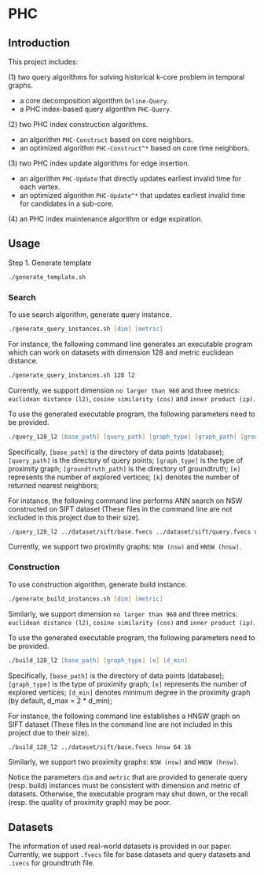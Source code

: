 # PHC
## Introduction
This project includes:

(1) two query algorithms for solving historical k-core problem in temporal graphs.

- a core decomposition algorithm ```Online-Query```.
- a PHC index-based query algorithm ```PHC-Query```.

(2) two PHC index construction algorithms.

- an algorithm ```PHC-Construct``` based on core neighbors.
- an optimized algorithm ```PHC-Construct^*``` based on core time neighbors.

(3) two PHC index update algorithms for edge insertion.

- an algorithm ```PHC-Update``` that directly updates earliest invalid time for each vertex.
- an optimized algorithm ```PHC-Update^*``` that updates earliest invalid time for candidates in a sub-core.

(4) an PHC index maintenance algorithm or edge expiration.

## Usage
Step 1. Generate template
```zsh
./generate_template.sh
```

### Search
To use search algorithm, generate query instance.
```zsh
./generate_query_instances.sh [dim] [metric]
```
For instance, the following command line generates an executable program which can work on datasets with dimension 128 and metric euclidean distance. 
```zsh
./generate_query_instances.sh 128 l2
```
Currently, we support dimension ```no larger than 960``` and three metrics: ```euclidean distance (l2)```, ```cosine similarity (cos)``` and ```inner product (ip)```.

To use the generated executable program, the following parameters need to be provided.
```zsh
./query_128_l2 [base_path] [query_path] [graph_type] [graph_path] [groundtruth_path] [e] [k]
```
Specifically, ```[base_path]``` is the directory of data points (database); ```[query_path]``` is the directory of query points; ```[graph_type]``` is the type of proximity graph; 
```[groundtruth_path]``` is the directory of groundtruth; ```[e]``` represents the number of explored vertices; ```[k]``` denotes the number of returned nearest neighbors;

For instance, the following command line performs ANN search on NSW constructed on SIFT dataset 
(These files in the command line are not included in this project due to their size).
```zsh
./query_128_l2 ../dataset/sift/base.fvecs ../dataset/sift/query.fvecs nsw ../dataset/sift/base.fvecs_64_16.nsw ../dataset/sift/groundtruth.ivecs 64 10
```
Currently, we support two proximity graphs: ```NSW (nsw)``` and ```HNSW (hnsw)```.

### Construction
To use construction algorithm, generate build instance.
```zsh
./generate_build_instances.sh [dim] [metric]
```
Similarly, we support dimension ```no larger than 960``` and three metrics: ```euclidean distance (l2)```, ```cosine similarity (cos)``` and ```inner product (ip)```.

To use the generated executable program, the following parameters need to be provided.
```zsh
./build_128_l2 [base_path] [graph_type] [e] [d_min]
```
Specifically, ```[base_path]``` is the directory of data points (database); ```[graph_type]``` is the type of proximity graph; 
```[e]``` represents the number of explored vertices; ```[d_min]``` denotes minimum degree in the proximity graph (by default, d_max = 2 * d_min);

For instance, the following command line establishes a HNSW graph on SIFT dataset 
(These files in the command line are not included in this project due to their size).
```zsh
./build_128_l2 ../dataset/sift/base.fvecs hnsw 64 16
```
Similarly, we support two proximity graphs: ```NSW (nsw)``` and ```HNSW (hnsw)```.

Notice the parameters ```dim``` and ```metric``` that are provided to generate query (resp. build) instances must be consistent with dimension and metric of datasets. 
Otherwise, the executable program may shut down, or the recall (resp. the quality of proximity graph) may be poor.

## Datasets
The information of used real-world datasets is provided in our paper. Currently, we support ```.fvecs``` file for base datasets and query datasets 
and ```.ivecs``` for groundtruth file.
